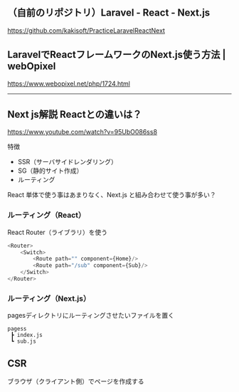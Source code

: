 ## （自前のリポジトリ）Laravel - React - Next.js
https://github.com/kakisoft/PracticeLaravelReactNext


## LaravelでReactフレームワークのNext.js使う方法 | webOpixel
https://www.webopixel.net/php/1724.html


________________________________________________________________________
## Next js解説 Reactとの違いは？
https://www.youtube.com/watch?v=95UbO086ss8

特徴
 * SSR（サーバサイドレンダリング）
 * SG（静的サイト作成）
 * ルーティング

React 単体で使う事はあまりなく、Next.js と組み合わせて使う事が多い？


### ルーティング（React）
React Router（ライブラリ）を使う
```js
<Router>
    <Switch>
        <Route path="" component={Home}/>
        <Route path="/sub" component={Sub}/>
    </Switch>
</Router>
```

### ルーティング（Next.js）
pagesディレクトリにルーティングさせたいファイルを置く
```
pagess
 ┣ index.js
 ┗ sub.js
```


## CSR
ブラウザ（クライアント側）でページを作成する




